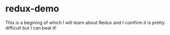 # redux-demo
This is a begining of which I will learn about Redux and I comfirm it is pretty difficult but I can beat it!
